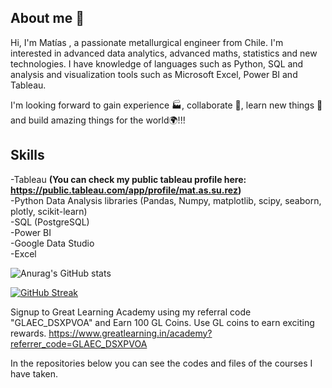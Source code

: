 ## About me 👋

Hi, I'm Matías , a passionate metallurgical engineer from Chile. I'm interested in advanced data analytics, advanced maths, statistics and new technologies. I have knowledge of languages such as Python, SQL and analysis and visualization tools such as Microsoft Excel, Power BI and Tableau.

I'm looking forward to gain experience 🏭, collaborate 🤝, learn new things 🧠 and build amazing things for the world🌍!!!


## **Skills**

-Tableau **(You can check my public tableau profile here: https://public.tableau.com/app/profile/mat.as.su.rez)** <br />
-Python Data Analysis libraries (Pandas, Numpy, matplotlib, scipy, seaborn, plotly, scikit-learn) <br />
-SQL (PostgreSQL) <br />
-Power BI <br />
-Google Data Studio <br />
-Excel <br />



![Anurag's GitHub stats](https://github-readme-stats.vercel.app/api?username=msuarezgalvez&show_icons=true)

[![GitHub Streak](https://github-readme-streak-stats.herokuapp.com/?user=msuarezgalvez&theme=default)](https://github.com/msuarezgalvez/github-readme-streak-stats)

Signup to Great Learning Academy using my referral code "GLAEC_DSXPVOA" and Earn 100 GL Coins. Use GL coins to earn exciting rewards. https://www.greatlearning.in/academy?referrer_code=GLAEC_DSXPVOA


In the repositories below you can see the codes and files of the courses I have taken.

